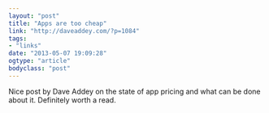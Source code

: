 ```yaml
---
layout: "post"
title: "Apps are too cheap"
link: "http://daveaddey.com/?p=1084"
tags: 
- "links"
date: "2013-05-07 19:09:28"
ogtype: "article"
bodyclass: "post"
---
```


Nice post by Dave Addey on the state of app pricing and what can be done about it. Definitely worth a read.